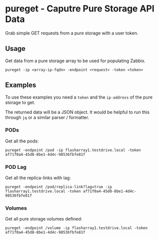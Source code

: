 # pureget - Caputre Pure Storage API Data

Grab simple GET requests from a pure storage with a user token.

## Usage

Get data from a pure storage array to be used for populating Zabbix.

`pureget -ip <array-ip-fqdn> -endpoint <request> -token <token>`

 
## Examples

To use these examples you need a `token` and the `ip-address` of the pure storage to get.

The returned data will be a JSON object. It would be helpful to run this through `jq` or a similar
parser / formatter.

### PODs

Get all the pods:

`pureget -endpoint /pod -ip flasharray1.testdrive.local -token af71f0a4-45d8-8be1-4d4c-98536fbfe81f`

### POD Lag

Get all the replica-links with lag:

`pureget -endpoint /pod/replica-link?lag=true -ip flasharray1.testdrive.local -token af71f0a4-45d8-8be1-4d4c-98536fbfe81f`
  
### Volumes

Get all pure storage volumes defined:

`pureget -endpoint /volume -ip flasharray1.testdrive.local -token af71f0a4-45d8-8be1-4d4c-98536fbfe81f`
  
  
